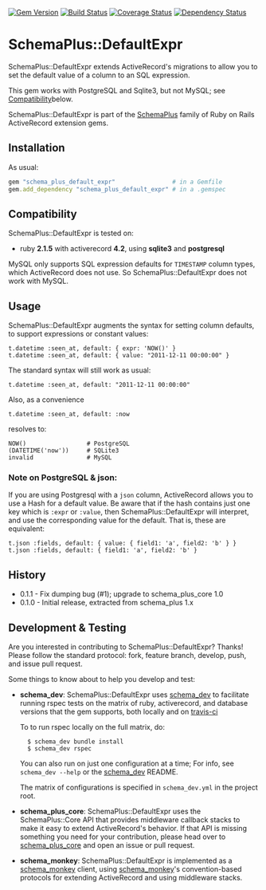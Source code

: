 [![Gem Version](https://badge.fury.io/rb/schema_plus_default_expr.svg)](http://badge.fury.io/rb/schema_plus_default_expr)
[![Build Status](https://secure.travis-ci.org/SchemaPlus/schema_plus_default_expr.svg)](http://travis-ci.org/SchemaPlus/schema_plus_default_expr)
[![Coverage Status](https://img.shields.io/coveralls/SchemaPlus/schema_plus_default_expr.svg)](https://coveralls.io/r/SchemaPlus/schema_plus_default_expr)
[![Dependency Status](https://gemnasium.com/lomba/schema_plus_default_expr.svg)](https://gemnasium.com/SchemaPlus/schema_plus_default_expr)

# SchemaPlus::DefaultExpr

SchemaPlus::DefaultExpr extends ActiveRecord's migrations to allow you to set the default value of a column to an SQL expression.   

This gem works with PostgreSQL and Sqlite3, but not MySQL; see [Compatibility](#compatibility)below.

SchemaPlus::DefaultExpr is part of the [SchemaPlus](https://github.com/SchemaPlus/) family of Ruby on Rails ActiveRecord extension gems.

## Installation

<!-- SCHEMA_DEV: TEMPLATE INSTALLATION - begin -->
<!-- These lines are auto-inserted from a schema_dev template -->
As usual:

```ruby
gem "schema_plus_default_expr"                # in a Gemfile
gem.add_dependency "schema_plus_default_expr" # in a .gemspec
```

<!-- SCHEMA_DEV: TEMPLATE INSTALLATION - end -->

## <a name="compatibility"></a>Compatibility

SchemaPlus::DefaultExpr is tested on:

<!-- SCHEMA_DEV: MATRIX - begin -->
<!-- These lines are auto-generated by schema_dev based on schema_dev.yml -->
* ruby **2.1.5** with activerecord **4.2**, using **sqlite3** and **postgresql**

<!-- SCHEMA_DEV: MATRIX - end -->

MySQL only supports SQL expression defaults for `TIMESTAMP` column types, which ActiveRecord does not use.  So SchemaPlus::DefaultExpr does not work with MySQL.

## Usage

SchemaPlus::DefaultExpr augments the syntax for setting column defaults, to support expressions or constant values:

    t.datetime :seen_at, default: { expr: 'NOW()' }
    t.datetime :seen_at, default: { value: "2011-12-11 00:00:00" }

The standard syntax will still work as usual:

    t.datetime :seen_at, default: "2011-12-11 00:00:00"

Also, as a convenience

    t.datetime :seen_at, default: :now

resolves to:

    NOW()                 # PostgreSQL
    (DATETIME('now'))     # SQLite3
    invalid               # MySQL

### Note on PostgreSQL & json:

If you are using Postgresql with a `json` column, ActiveRecord allows you to use a Hash for a default value.  Be aware that if the hash contains just one key which is `:expr` or `:value`, then SchemaPlus::DefaultExpr will interpret, and use the corresponding value for the default.  That is, these are equivalent:

	t.json :fields, default: { value: { field1: 'a', field2: 'b' } }
    t.json :fields, default: { field1: 'a', field2: 'b' }


## History

* 0.1.1 - Fix dumping bug (#1); upgrade to schema_plus_core 1.0
* 0.1.0 - Initial release, extracted from schema_plus 1.x

## Development & Testing

Are you interested in contributing to SchemaPlus::DefaultExpr?  Thanks!  Please follow
the standard protocol: fork, feature branch, develop, push, and issue pull
request.

Some things to know about to help you develop and test:

<!-- SCHEMA_DEV: TEMPLATE USES SCHEMA_DEV - begin -->
<!-- These lines are auto-inserted from a schema_dev template -->
* **schema_dev**:  SchemaPlus::DefaultExpr uses [schema_dev](https://github.com/SchemaPlus/schema_dev) to
  facilitate running rspec tests on the matrix of ruby, activerecord, and database
  versions that the gem supports, both locally and on
  [travis-ci](http://travis-ci.org/SchemaPlus/schema_plus_default_expr)

  To to run rspec locally on the full matrix, do:

        $ schema_dev bundle install
        $ schema_dev rspec

  You can also run on just one configuration at a time;  For info, see `schema_dev --help` or the [schema_dev](https://github.com/SchemaPlus/schema_dev) README.

  The matrix of configurations is specified in `schema_dev.yml` in
  the project root.


<!-- SCHEMA_DEV: TEMPLATE USES SCHEMA_DEV - end -->

<!-- SCHEMA_DEV: TEMPLATE USES SCHEMA_PLUS_CORE - begin -->
<!-- These lines are auto-inserted from a schema_dev template -->
* **schema_plus_core**: SchemaPlus::DefaultExpr uses the SchemaPlus::Core API that
  provides middleware callback stacks to make it easy to extend
  ActiveRecord's behavior.  If that API is missing something you need for
  your contribution, please head over to
  [schema_plus_core](https://github.com/SchemaPlus/schema_plus_core) and open
  an issue or pull request.

<!-- SCHEMA_DEV: TEMPLATE USES SCHEMA_PLUS_CORE - end -->

<!-- SCHEMA_DEV: TEMPLATE USES SCHEMA_MONKEY - begin -->
<!-- These lines are auto-inserted from a schema_dev template -->
* **schema_monkey**: SchemaPlus::DefaultExpr is implemented as a
  [schema_monkey](https://github.com/SchemaPlus/schema_monkey) client,
  using [schema_monkey](https://github.com/SchemaPlus/schema_monkey)'s
  convention-based protocols for extending ActiveRecord and using middleware stacks.

<!-- SCHEMA_DEV: TEMPLATE USES SCHEMA_MONKEY - end -->
